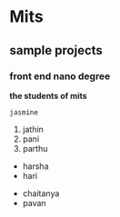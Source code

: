 # Mits
## sample projects
### front end nano degree
**the students of mits**

`jasmine`
1. jathin
2. pani
3. parthu
  - harsha
  - hari
  + chaitanya
  + pavan

